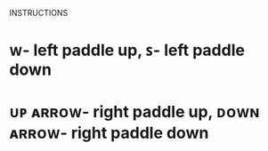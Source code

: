 INSTRUCTIONS
# ᴡ- left paddle up, ꜱ- left paddle down
# ᴜᴘ ᴀʀʀᴏᴡ- right paddle up, ᴅᴏᴡɴ ᴀʀʀᴏᴡ- right paddle down
